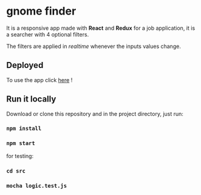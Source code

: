# gnome finder

It is a responsive app made with **React** and **Redux** for a job application, it is a searcher with 4 optional filters.

The filters are applied in *realtime* whenever the inputs values change.

## Deployed
 To use the app click [here](https://thirsty-neumann-4260ef.netlify.com/#/finder) !


## Run it locally
Download or clone this repository and in the project directory, just run:
### `npm install`
### `npm start`

for testing:
### `cd src`  
### `mocha logic.test.js`
